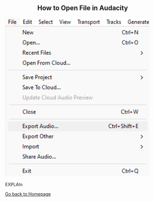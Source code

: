 <div align="center">
  <h2>How to Open File in Audacity</h2>
</div>


  ![export audio](images/exportaudio.png)



<p>EXPLAIn</p>

[Go back to Homepage](README.md)
